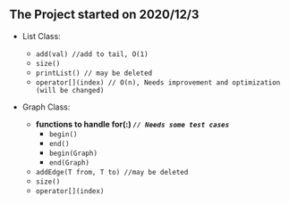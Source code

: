 ## The Project started on 2020/12/3

* List Class:
    * `add(val) //add to tail, O(1)`
    * `size()`
    * `printList() // may be deleted`
    * `operator[](index) // O(n), Needs improvement and optimization (will be changed)`
    
* Graph Class:
    * **functions to handle for(:) *`// Needs some test cases`***
      * `begin()`
      * `end()`
      * `begin(Graph)`
      * `end(Graph)`
    * `addEdge(T from, T to) //may be deleted`
    * `size()`
    * `operator[](index)`

